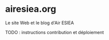 # airesiea.org

Le site Web et le blog d'Air ESIEA

TODO : instructions contribution et déploiement
